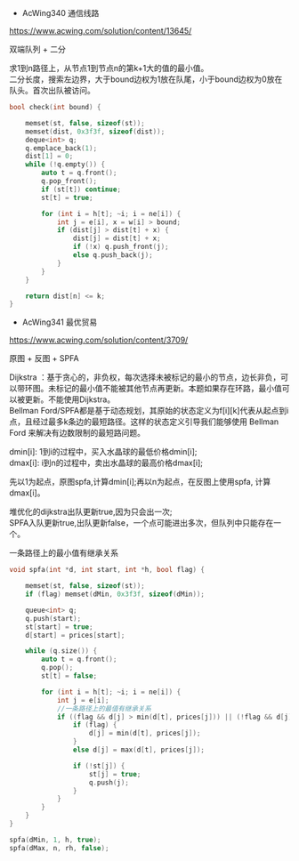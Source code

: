- AcWing340 通信线路  

https://www.acwing.com/solution/content/13645/

双端队列 + 二分  

求1到n路径上，从节点1到节点n的第k+1大的值的最小值。      
二分长度，搜索左边界，大于bound边权为1放在队尾，小于bound边权为0放在队头。首次出队被访问。  

```cpp
bool check(int bound) {

    memset(st, false, sizeof(st));
    memset(dist, 0x3f3f, sizeof(dist));
    deque<int> q;
    q.emplace_back(1);
    dist[1] = 0;
    while (!q.empty()) {
        auto t = q.front();
        q.pop_front();
        if (st[t]) continue;
        st[t] = true;

        for (int i = h[t]; ~i; i = ne[i]) {
            int j = e[i], x = w[i] > bound;
            if (dist[j] > dist[t] + x) {
                dist[j] = dist[t] + x;
                if (!x) q.push_front(j);
                else q.push_back(j);
            }
        }
    }

    return dist[n] <= k;
}
```


- AcWing341 最优贸易     

https://www.acwing.com/solution/content/3709/

原图 + 反图 + SPFA

Dijkstra ：基于贪心的，非负权，每次选择未被标记的最小的节点，边长非负，可以带环图。未标记的最小值不能被其他节点再更新。本题如果存在环路，最小值可以被更新。不能使用Dijkstra。      
Bellman Ford/SPFA都是基于动态规划，其原始的状态定义为f[i][k]代表从起点到i点，且经过最多k条边的最短路径。这样的状态定义引导我们能够使用 Bellman Ford 来解决有边数限制的最短路问题。     

dmin[i]: 1到i的过程中，买入水晶球的最低价格dmin[i];    
dmax[i]: i到n的过程中，卖出水晶球的最高价格dmax[i];    

先以1为起点，原图spfa,计算dmin[i];再以n为起点，在反图上使用spfa, 计算dmax[i]。

堆优化的dijkstra出队更新true,因为只会出一次;     
SPFA入队更新true,出队更新false，一个点可能进出多次，但队列中只能存在一个。    

一条路径上的最小值有继承关系    

```cpp
void spfa(int *d, int start, int *h, bool flag) {

    memset(st, false, sizeof(st));
    if (flag) memset(dMin, 0x3f3f, sizeof(dMin));

    queue<int> q;
    q.push(start);
    st[start] = true;
    d[start] = prices[start];

    while (q.size()) {
        auto t = q.front();
        q.pop();
        st[t] = false;

        for (int i = h[t]; ~i; i = ne[i]) {
            int j = e[i];
            //一条路径上的最值有继承关系
            if ((flag && d[j] > min(d[t], prices[j])) || (!flag && d[j] < max(d[t], prices[j]))) {
                if (flag) {
                    d[j] = min(d[t], prices[j]);
                }
                else d[j] = max(d[t], prices[j]);

                if (!st[j]) {
                    st[j] = true;
                    q.push(j);
                }
            }
        }
    }
}

spfa(dMin, 1, h, true);
spfa(dMax, n, rh, false);

```

